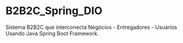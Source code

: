 # B2B2C_Spring_DIO
Sistema B2B2C que interconecta Negócios - Entregadores - Usuários Usando Java Spring Boot Framework.
